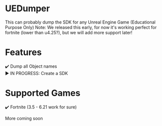 # UEDumper
This can probably dump the SDK for any Unreal Engine Game (Educational Purpose Only)
Note: We released this early, for now it's working perfect for fortnite (lower than u4.25?), but we will add more support later!

# Features
✔️ Dump all Object names  
▶️ IN PROGRESS: Create a SDK

# Supported Games
✔️ Fortnite (3.5 - 6.21 work for sure)  
  
More coming soon
